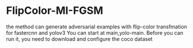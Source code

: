 # FlipColor-MI-FGSM
the method can generate adversarial examples with flip-color transfmation for fastercnn and yolov3 
You can start at main,yolo-main.
Before you can run it, you need to download and configure the coco dataset
